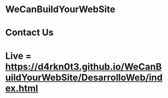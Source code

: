 # WeCanBuildYourWebSite
# Contact Us

# Live = https://d4rkn0t3.github.io/WeCanBuildYourWebSite/DesarrolloWeb/index.html
